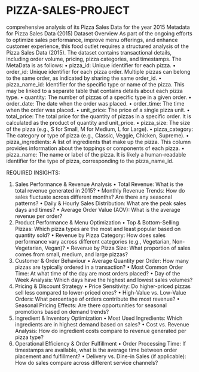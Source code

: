 # PIZZA-SALES-PROJECT
comprehensive analysis of its Pizza Sales Data for the year 2015
Metadata for Pizza Sales Data (2015)
Dataset Overview
As part of the ongoing efforts to optimize sales performance, improve menu offerings, and enhance customer experience, this food outlet requires a structured analysis of the Pizza Sales Data (2015). The dataset contains transactional details, including order volume, pricing, pizza categories, and timestamps.
The MetaData is as follows:
•	pizza_id: Unique identifier for each pizza.
•	order_id: Unique identifier for each pizza order. Multiple pizzas can belong to the same order, as indicated by sharing the same order_id.
•	pizza_name_id: Identifier for the specific type or name of the pizza. This may be linked to a separate table that contains details about each pizza type.
•	quantity: The number of pizzas of a specific type in a given order.
•	order_date: The date when the order was placed.
•	order_time: The time when the order was placed.
•	unit_price: The price of a single pizza unit.
•	total_price: The total price for the quantity of pizzas in a specific order. It is calculated as the product of quantity and unit_price.
•	pizza_size: The size of the pizza (e.g., S for Small, M for Medium, L for Large).
•	pizza_category: The category or type of pizza (e.g., Classic, Veggie, Chicken, Supreme).
•	pizza_ingredients: A list of ingredients that make up the pizza. This column provides information about the toppings or components of each pizza.
•	pizza_name: The name or label of the pizza. It is likely a human-readable identifier for the type of pizza, corresponding to the pizza_name_id.

REQUIRED INSIGHTS:
1. Sales Performance & Revenue Analysis
•	Total Revenue: What is the total revenue generated in 2015?
•	Monthly Revenue Trends: How do sales fluctuate across different months? Are there any seasonal patterns?
•	Daily & Hourly Sales Distribution: What are the peak sales days and times?
•	Average Order Value (AOV): What is the average revenue per order?
2. Product Performance & Menu Optimization
•	Top & Bottom-Selling Pizzas: Which pizza types are the most and least popular based on quantity sold?
•	Revenue by Pizza Category: How does sales performance vary across different categories (e.g., Vegetarian, Non-Vegetarian, Vegan)?
•	Revenue by Pizza Size: What proportion of sales comes from small, medium, and large pizzas?
3. Customer & Order Behaviour
•	Average Quantity per Order: How many pizzas are typically ordered in a transaction?
•	Most Common Order Time: At what time of the day are most orders placed?
•	Day of the Week Analysis: Which days have the highest and lowest sales volumes?
4. Pricing & Discount Strategy
•	Price Sensitivity: Do higher-priced pizzas sell less compared to lower-priced ones?
•	High-Value vs. Low-Value Orders: What percentage of orders contribute the most revenue?
•	Seasonal Pricing Effects: Are there opportunities for seasonal promotions based on demand trends?
5. Ingredient & Inventory Optimization
•	Most Used Ingredients: Which ingredients are in highest demand based on sales?
•	Cost vs. Revenue Analysis: How do ingredient costs compare to revenue generated per pizza type?
6. Operational Efficiency & Order Fulfillment
•	Order Processing Time: If timestamps are available, what is the average time between order placement and fulfillment?
•	Delivery vs. Dine-in Sales (if applicable): How do sales compare across different service channels?
